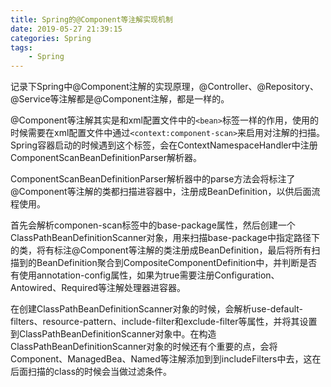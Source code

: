 ```yaml
---
title: Spring的@Component等注解实现机制
date: 2019-05-27 21:39:15
categories: Spring
tags:
	- Spring
---
```


记录下Spring中@Component注解的实现原理，@Controller、@Repository、@Service等注解都是@Component注解，都是一样的。

<!--more-->

@Component等注解其实是和xml配置文件中的`<bean>`标签一样的作用，使用的时候需要在xml配置文件中通过`<context:component-scan>`来启用对注解的扫描。Spring容器启动的时候遇到这个标签，会在ContextNamespaceHandler中注册ComponentScanBeanDefinitionParser解析器。

ComponentScanBeanDefinitionParser解析器中的parse方法会将标注了@Component等注解的类都扫描进容器中，注册成BeanDefinition，以供后面流程使用。

首先会解析componen-scan标签中的base-package属性，然后创建一个ClassPathBeanDefinitionScanner对象，用来扫描base-package中指定路径下的类，将有标注@Component等注解的类注册成BeanDefinition，最后将所有扫描到的BeanDefinition聚合到CompositeComponentDefinition中，并判断是否有使用annotation-config属性，如果为true需要注册Configuration、Antowired、Required等注解处理器进容器。

在创建ClassPathBeanDefinitionScanner对象的时候，会解析use-default-filters、resource-pattern、include-filter和exclude-filter等属性，并将其设置到ClassPathBeanDefinitionScanner对象中。在构造ClassPathBeanDefinitionScanner对象的时候还有个重要的点，会将Component、ManagedBea、Named等注解添加到到includeFilters中去，这在后面扫描的class的时候会当做过滤条件。

